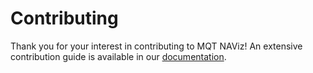 # Contributing

Thank you for your interest in contributing to MQT NAViz!
An extensive contribution guide is available in our [documentation](https://mqt.readthedocs.io/projects/naviz/en/latest/contributing.html).
